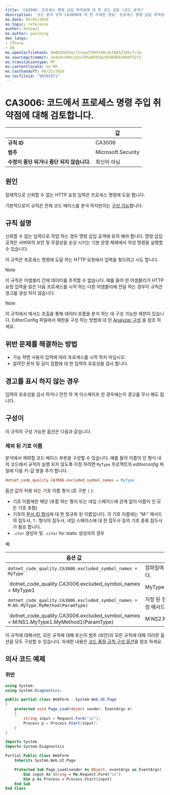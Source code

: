 ```yaml
---
title: 'CA3006: 프로세스 명령 삽입 취약성에 대 한 코드 검토 (코드 분석)'
description: '코드 분석 규칙 CA3006에 대 한 자세한 정보: 프로세스 명령 삽입 취약성에 대 한 코드 검토'
ms.date: 04/03/2019
ms.topic: reference
author: dotpaul
ms.author: paulming
dev_langs:
- CSharp
- VB
ms.openlocfilehash: 9a0635b54ac721eed7995f68c4c588523d5cfc3a
ms.sourcegitcommit: 2e4adc490c1d2a705a0592b295d606b10b9f51f1
ms.translationtype: MT
ms.contentlocale: ko-KR
ms.lasthandoff: 09/25/2020
ms.locfileid: "96592971"
---
```

# <a name="ca3006-review-code-for-process-command-injection-vulnerabilities"></a>CA3006: 코드에서 프로세스 명령 주입 취약점에 대해 검토합니다.

| | 값 |
|-|-|
| **규칙 ID** |CA3006|
| **범주** |Microsoft.Security|
| **수정이 중단 되거나 중단 되지 않습니다.** |최신이 아님|

## <a name="cause"></a>원인

잠재적으로 신뢰할 수 없는 HTTP 요청 입력은 프로세스 명령에 도달 합니다.

기본적으로이 규칙은 전체 코드 베이스를 분석 하지만이는 [구성 가능](#configurability)합니다.

## <a name="rule-description"></a>규칙 설명

신뢰할 수 없는 입력으로 작업 하는 경우 명령 삽입 공격에 유의 해야 합니다. 명령 삽입 공격은 서버와의 보안 및 무결성을 손상 시키는 기본 운영 체제에서 악성 명령을 실행할 수 있습니다.

이 규칙은 프로세스 명령에 도달 하는 HTTP 요청에서 입력을 찾으려고 시도 합니다.

> [!NOTE]
> 이 규칙은 어셈블리 간에 데이터를 추적할 수 없습니다. 예를 들어 한 어셈블리가 HTTP 요청 입력을 읽은 다음 프로세스를 시작 하는 다른 어셈블리에 전달 하는 경우이 규칙은 경고를 생성 하지 않습니다.

> [!NOTE]
> 이 규칙에서 메서드 호출을 통해 데이터 흐름을 분석 하는 데 구성 가능한 제한이 있습니다. EditorConfig 파일에서 제한을 구성 하는 방법에 대 한 [Analyzer 구성](https://github.com/dotnet/roslyn-analyzers/blob/master/docs/Analyzer%20Configuration.md#dataflow-analysis) 을 참조 하세요.

## <a name="how-to-fix-violations"></a>위반 문제를 해결하는 방법

- 가능 하면 사용자 입력에 따라 프로세스를 시작 하지 마십시오.
- 알려진 문자 및 길이 집합에 대 한 입력의 유효성을 검사 합니다.

## <a name="when-to-suppress-warnings"></a>경고를 표시 하지 않는 경우

입력의 유효성을 검사 하거나 안전 하 게 이스케이프 한 경우에는이 경고를 무시 해도 됩니다.

## <a name="configurability"></a>구성이

이 규칙의 구성 가능한 옵션은 다음과 같습니다.

### <a name="excluded-symbol-names"></a>제외 된 기호 이름

분석에서 제외할 코드 베이스 부분을 구성할 수 있습니다. 예를 들어 이름이 인 형식 내의 코드에서 규칙이 실행 되지 않도록 지정 하려면 `MyType` 프로젝트의 *editorconfig* 파일에 다음 키-값 쌍을 추가 합니다.

```ini
dotnet_code_quality.CA3006.excluded_symbol_names = MyType
```

옵션 값의 허용 되는 기호 이름 형식 (로 구분 `|` ):

- 기호 이름에만 해당 (포함 하는 형식 또는 네임 스페이스에 관계 없이 이름이 인 모든 기호 포함)
- 기호의 [문서 ID 형식](https://github.com/dotnet/csharplang/blob/master/spec/documentation-comments.md#id-string-format)에 대 한 정규화 된 이름입니다. 각 기호 이름에는 "M:" 메서드의 접두사, `T:` 형식의 접두사, 네임 스페이스에 대 한 접두사 등의 기호 종류 접두사가 필요 합니다.
- `.ctor` 생성자 및 `.cctor` for static 생성자의 경우

예:

| 옵션 값 | 요약 |
| --- | --- |
|`dotnet_code_quality.CA3006.excluded_symbol_names = MyType` | 컴파일에 ' MyType ' 이라는 모든 기호를 찾습니다.
|`dotnet_code_quality.CA3006.excluded_symbol_names = MyType1|MyType2` | 컴파일에 ' MyType1 ' 또는 ' MyType2 ' 라는 모든 기호를 찾습니다.
|`dotnet_code_quality.CA3006.excluded_symbol_names = M:NS.MyType.MyMethod(ParamType)` | 지정 된 정규화 된 시그니처와 ' MyMethod ' 특정 메서드를 일치 시킵니다.
|`dotnet_code_quality.CA3006.excluded_symbol_names = M:NS1.MyType1.MyMethod1(ParamType)|M:NS2.MyType2.MyMethod2(ParamType)` | 특정 메서드 ' MyMethod1 ' 및 ' MyMethod2 '를 해당 하는 정규화 된 시그니처와 일치 시킵니다.

이 규칙에 대해서만, 모든 규칙에 대해 또는이 범주 (보안)의 모든 규칙에 대해 이러한 옵션을 모두 구성할 수 있습니다. 자세한 내용은 [코드 품질 규칙 구성 옵션](../code-quality-rule-options.md)을 참조 하세요.

## <a name="pseudo-code-examples"></a>의사 코드 예제

### <a name="violation"></a>위반

```csharp
using System;
using System.Diagnostics;

public partial class WebForm : System.Web.UI.Page
{
    protected void Page_Load(object sender, EventArgs e)
    {
        string input = Request.Form["in"];
        Process p = Process.Start(input);
    }
}
```

```vb
Imports System
Imports System.Diagnostics

Partial Public Class WebForm
    Inherits System.Web.UI.Page

    Protected Sub Page_Load(sender As Object, eventArgs as EventArgs)
        Dim input As String = Me.Request.Form("in")
        Dim p As Process = Process.Start(input)
    End Sub
End Class
```
